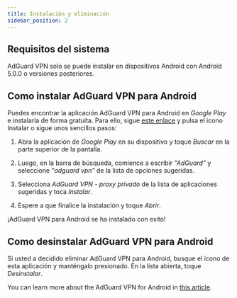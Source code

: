 ```yaml
---
title: Instalación y eliminación
sidebar_position: 2
---
```


## Requisitos del sistema

AdGuard VPN solo se puede instalar en dispositivos Android con Android 5.0.0 o versiones posteriores.

## Como instalar AdGuard VPN para Android

Puedes encontrar la aplicación AdGuard VPN para Android en *Google Play* e instalarla de forma gratuita. Para ello, sigue [este enlace](https://play.google.com/store/apps/details?id=com.adguard.vpn) y pulsa el icono Instalar o sigue unos sencillos pasos:

1. Abra la aplicación de *Google Play* en su dispositivo y toque *Buscar* en la parte superior de la pantalla.

2. Luego, en la barra de búsqueda, comience a escribir *"AdGuard"* y seleccione *"adguard vpn"* de la lista de opciones sugeridas.

3. Selecciona *AdGuard VPN - proxy privado* de la lista de aplicaciones sugeridas y toca *Instalar*.

4. Espere a que finalice la instalación y toque *Abrir*.

¡AdGuard VPN para Android se ha instalado con exito!

## Como desinstalar AdGuard VPN para Android

Si usted a decidido eliminar AdGuard VPN para Android, busque el ícono de esta aplicación y manténgalo presionado. En la lista abierta, toque *Desinstalar*.

You can learn more about the AdGuard VPN for Android in [this article](/adguard-vpn-for-android/overview).
